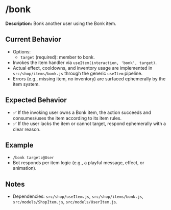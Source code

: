 # /bonk

**Description:** Bonk another user using the Bonk item.

## Current Behavior
- Options:
  - `target` (required): member to bonk.
- Invokes the item handler via `useItem(interaction, 'bonk', target)`.
- Actual effect, cooldowns, and inventory usage are implemented in `src/shop/items/bonk.js` through the generic `useItem` pipeline.
- Errors (e.g., missing item, no inventory) are surfaced ephemerally by the item system.

## Expected Behavior
- ✅ If the invoking user owns a Bonk item, the action succeeds and consumes/uses the item according to its item rules.
- ✅ If the user lacks the item or cannot target, respond ephemerally with a clear reason.

## Example
- `/bonk target:@User`
- Bot responds per item logic (e.g., a playful message, effect, or animation).

## Notes
- Dependencies: `src/shop/useItem.js`, `src/shop/items/bonk.js`, `src/models/ShopItem.js`, `src/models/UserItem.js`.
